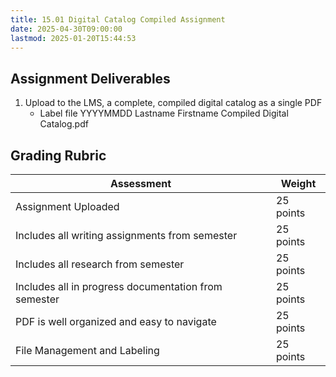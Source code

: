 ```yaml
---
title: 15.01 Digital Catalog Compiled Assignment
date: 2025-04-30T09:00:00
lastmod: 2025-01-20T15:44:53
---
```


## Assignment Deliverables

1. Upload to the LMS, a complete, compiled digital catalog as a single PDF
   - Label file YYYYMMDD Lastname Firstname Compiled Digital Catalog.pdf

## Grading Rubric

<div class="responsive-table-markdown">

| Assessment                                           | Weight    |
| ---------------------------------------------------- | --------- |
| Assignment Uploaded                                  | 25 points |
| Includes all writing assignments from semester       | 25 points |
| Includes all research from semester                  | 25 points |
| Includes all in progress documentation from semester | 25 points |
| PDF is well organized and easy to navigate           | 25 points |
| File Management and Labeling                         | 25 points |

</div>
